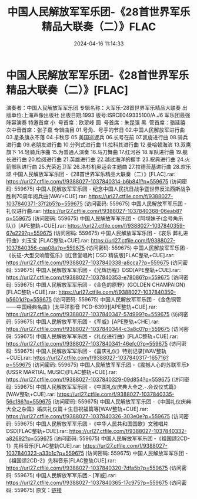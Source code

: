 ﻿---
title: 中国人民解放军军乐团-《28首世界军乐精品大联奏（二）》FLAC
date: 2024-04-16 11:14:33
categories: 古典音乐、新世纪、纯音雅乐
tags: 纯音雅乐
---
# 中国人民解放军军乐团-《28首世界军乐精品大联奏（二）》[FLAC]

演奏者：中国人民解放军军乐团
专辑名称：大军乐-28首世界军乐精品大联奏
出版单位:上海声像出版社
出版日期:1993
版号:ISRCE049335100/A.J6
军乐团最强阵容演奏
特邀首席
小  号首席：欧翠峰
圆  号首席：朱昆强
黑  管首席：骆延禧
次中音首席：张子嘉
专辑曲目
01.号角、号手的节日
02.中国人民解放军进行曲
03.星条旗永不落
04.卡秋莎
05.美国巡逻兵
06.长号在前
07.凯旋进行曲
08.骑兵进行曲
09.老朋友进行曲
10.分列式进行曲
11.拉科其进行曲
12.曼哈顿海滨
13.双鹰旗下
14.轻骑兵序曲
15.为普通人演奏
16.马刀舞曲
17.红河谷
18.军队进行曲
19.舰长进行曲
20.检阅进行曲
21.英雄进行曲
22.越过海洋的握手
23.祝典进行曲
24.火箭部队进行曲
25.光荣近卫军
26.洛杉机奥运会主题曲
27.拉德茨基进行曲
28.欢乐颂
中国人民解放军军乐团 -《28首世界军乐精品大联奏（二）》[FLAC].rar: https://url27.ctfile.com/f/9388027-1037840314-b6b841?p=559675
(访问密码: 559675)
中国人民解放军军乐团 - 纪念中国人民抗日战争暨世界反法西斯战争胜利70周年阅兵曲[WAV+CUE].rar: https://url27.ctfile.com/f/9388027-1037840371-37f2b5?p=559675
(访问密码: 559675)
中国人民解放军军乐团 - 礼仪进行曲.rar: https://url27.ctfile.com/f/9388027-1037840368-06eab8?p=559675
(访问密码: 559675)
中国人民解放军军乐团 -《阿坝妹子(金号角乐队)》[APE整轨+CUE].rar: https://url27.ctfile.com/f/9388027-1037840359-67e229?p=559675
(访问密码: 559675)
中国人民解放军军乐团 -《哀乐 葬礼进行曲》刘玉宝 [FLAC整轨+CUE].rar: https://url27.ctfile.com/f/9388027-1037840356-caa08a?p=559675
(访问密码: 559675)
中国人民解放军军乐团 -《长征-大型交响管弦乐》[红音堂唱片] DSD 精装版[FLAC整轨+CUE].rar:
https://url27.ctfile.com/f/9388027-1037840338-a8cca7?p=559675
(访问密码: 559675)
中国人民解放军军乐团 -《光辉历程》DSD[APE整轨+CUE].rar: https://url27.ctfile.com/f/9388027-1037840353-e78086?p=559675
(访问密码: 559675)
中国人民解放军军乐团 -《金色的原野》(GOLDEN CHAMPAIGN)[FLAC整轨+CUE].rar: https://url27.ctfile.com/f/9388027-1037840350-b5601d?p=559675
(访问密码: 559675)
中国人民解放军军乐团 -《金色铜管——中国经典名曲》[太平洋影音 PCD-6399][APE整轨+CUE].rar:
https://url27.ctfile.com/f/9388027-1037840347-57d999?p=559675
(访问密码: 559675)
中国人民解放军军乐团 -《军威》[APE整轨+CHE].rar: https://url27.ctfile.com/f/9388027-1037840344-c3a8c0?p=559675
(访问密码: 559675)
中国人民解放军军乐团 -《礼仪进行曲》[FLAC整轨+CUE].rar: https://url27.ctfile.com/f/9388027-1037840341-46efc0?p=559675
(访问密码: 559675)
中国人民解放军军乐团 -《喜庆礼仪》特别记录[WAV整轨+CUE].rar: https://url27.ctfile.com/f/9388027-1037840317-165716?p=559675
(访问密码: 559675)
中国人民解放军军乐团 -《震撼人心的苏联军乐》(USSR MARTIAL MUSIC)[FLAC整轨+CUE].rar:
https://url27.ctfile.com/f/9388027-1037840329-09d854?p=559675
(访问密码: 559675)
中国人民解放军军乐团 -《中国礼仪庆典大全之.-.会议仪式篇》[WAV整轨+CUE].rar: https://url27.ctfile.com/f/9388027-1037840335-56c186?p=559675
(访问密码: 559675)
中国人民解放军军乐团 -《中国礼仪庆典大全之杂篇》婚庆礼仪篇＋生日祝福篇等[WAV整轨+CUE].rar: https://url27.ctfile.com/f/9388027-1037840326-303e0e?p=559675
(访问密码: 559675)
中国人民解放军军乐团 -《中华人民共和国国歌》文雅唱片DSD[FLAC整轨+CUE].rar: https://url27.ctfile.com/f/9388027-1037840332-a82692?p=559675
(访问密码: 559675)
中国人民解放军军乐团 -《祖国颂2CD-1》先科音乐[FLAC整轨CUE].rar: https://url27.ctfile.com/f/9388027-1037840323-a33b1c?p=559675
(访问密码: 559675)
中国人民解放军军乐团 -《祖国颂2CD-2》先科音乐[FLAC整轨CUE].rar: https://url27.ctfile.com/f/9388027-1037840320-7dfa5b?p=559675
(访问密码: 559675)
中国人民解放军军乐团.-.[军威].rar: https://url27.ctfile.com/f/9388027-1037840365-17c975?p=559675
(访问密码: 559675)
原文：[链接](https://blog.sina.com.cn/s/blog_1647c7e760103156l.html)